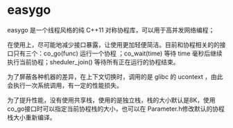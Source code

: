 # easygo

easygo 是一个线程风格的纯 C++11 对称协程库，可以用于高并发网络编程；

在使用上，尽可能地减少接口暴露，让使用更加轻便简洁。目前和协程相关的的接口只有三个：co_go(func) 运行一个协程 ；co_wait(time) 等待 time 毫秒后继续执行当前协程；sheduler_join() 等待所有正在运行的协程结束。

为了屏蔽各种机器的差异，在上下文切换时，调用的是 glibc 的 ucontext ，由此会执行一次系统调用，有一定的性能损失。

为了提升性能，没有使用共享栈，使用的是独立栈，栈的大小默认是8K，使用co_go接口时可以指定当前协程栈的大小，也可以在 Parameter.h修改默认的协程栈大小重新编译。
